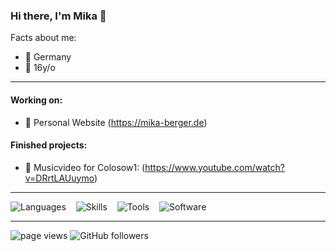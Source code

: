 ### Hi there, I'm Mika 👋

Facts about me:

<!-- - 💻 IT-Apprentice @ Bühler Group -->
- 🏡 Germany
- 🍰 16y/o

---
#### Working on:
- 💁 Personal Website (https://mika-berger.de)

#### Finished projects:
- 🎵 Musicvideo for Colosow1: (https://www.youtube.com/watch?v=DRrtLAUuymo)

---

![Languages](https://skillicons.dev/icons?i=html,css,lua)
&nbsp;&nbsp; 
![Skills](https://skillicons.dev/icons?i=linux,azure)
&nbsp;&nbsp; 
![Tools](https://skillicons.dev/icons?i=git,vscode,azure)
&nbsp;&nbsp; 
![Software](https://skillicons.dev/icons?i=premiere,aftereffects,photoshop,discord,figma)

---

<p align="left">
  <a>
    <img src="https://komarev.com/ghpvc/?username=mika-berger" alt="page views" />
  </a>
  </a>
  <a>
    <img alt="GitHub followers" src="https://img.shields.io/github/followers/mika-berger?color=blue&logo=github">
  </a>
</p>
